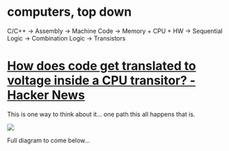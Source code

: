 # computers, top down

C/C++ -> Assembly -> Machine Code -> Memory + CPU + HW -> Sequential Logic -> Combination Logic -> Transistors


# [How does code get translated to voltage inside a CPU transitor? - Hacker News](https://news.ycombinator.com/item?id=6729941)

This is one way to think about it... one path this all happens that is.

![](assets/README-43592f7b.svg)

Full diagram to come below...
